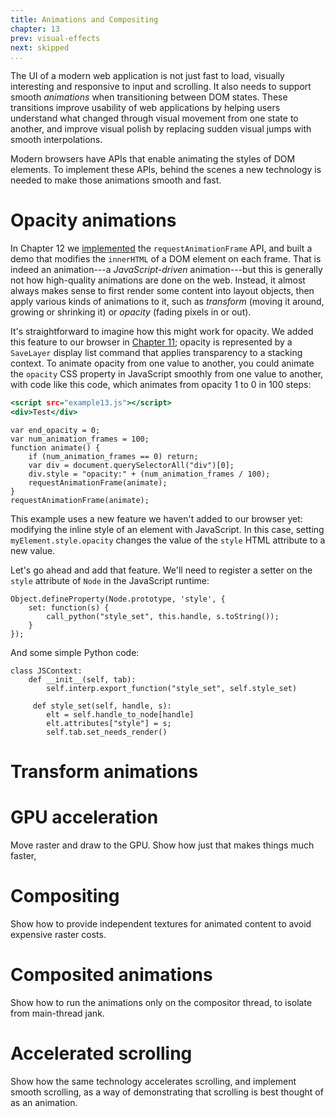 ```yaml
---
title: Animations and Compositing
chapter: 13
prev: visual-effects
next: skipped
...
```


The UI of a modern web application is not just fast to load, visually
interesting and responsive to input and scrolling. It also needs to support
smooth *animations* when transitioning between DOM states. These transitions
improve usability of web applications by helping users understand what changed
through visual movement from one state to another, and improve visual polish by
replacing sudden visual jumps with smooth interpolations.

Modern browsers have APIs that enable animating the styles of DOM elements.
To implement these APIs, behind the scenes a new technology is
needed to make those animations smooth and fast.

Opacity animations
==================

In Chapter 12 we [implemented](scheduling.md#animating-frames) the
`requestAnimationFrame` API, and built a demo that modifies the `innerHTML`
of a DOM element on each frame. That is indeed an animation---a
*JavaScript-driven* animation---but this is generally not how high-quality
animations are done on the web. Instead, it almost always makes sense to first
render some content into layout objects, then apply various kinds of
animations to it, such as *transform* (moving it around, growing or
shrinking it) or *opacity* (fading pixels in or out).

It's straightforward to imagine how this might work for opacity. We added this
feature to our browser in [Chapter 11](visual-effects.md#opacity-and-alpha);
opacity is represented by a `SaveLayer` display list command that applies
transparency to a stacking context. To animate opacity from one value to
another, you could animate the `opacity` CSS property in JavaScript smoothly
from one value to another, with code like this code, which animates from
opacity 1 to 0 in 100 steps:

``` {.html file=examplehtml}
<script src="example13.js"></script>
<div>Test</div>
```

``` {.javascript file=examplejs}
var end_opacity = 0;
var num_animation_frames = 100;
function animate() {
    if (num_animation_frames == 0) return;
    var div = document.querySelectorAll("div")[0];
    div.style = "opacity:" + (num_animation_frames / 100);
    requestAnimationFrame(animate);
}
requestAnimationFrame(animate);
```

This example uses a new feature we haven't added to our browser yet: modifying
the inline style of an element with JavaScript. In this case, setting
`myElement.style.opacity` changes the value of the `style` HTML attribute to a
new value.

Let's go ahead and add that feature. We'll need to register a setter on
the `style` attribute of `Node` in the JavaScript runtime:

```
Object.defineProperty(Node.prototype, 'style', {
    set: function(s) {
        call_python("style_set", this.handle, s.toString());
    }
});
```

And some simple Python code:

``` {.python}
class JSContext:
    def __init__(self, tab):
        self.interp.export_function("style_set", self.style_set)

     def style_set(self, handle, s):
        elt = self.handle_to_node[handle]
        elt.attributes["style"] = s;
        self.tab.set_needs_render()
```



Transform animations
====================

GPU acceleration
================

Move raster and draw to the GPU. Show how just that makes things much faster,

Compositing
===========

Show how to provide independent textures for animated content to avoid expensive
raster costs.

Composited animations
=====================

Show how to run the animations only on the compositor thread, to isolate
from main-thread jank.

Accelerated scrolling
=====================

Show how the same technology accelerates scrolling, and implement smooth
scrolling, as a way of demonstrating that scrolling is best thought of as an
animation.


